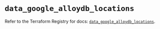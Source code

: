 # `data_google_alloydb_locations`

Refer to the Terraform Registry for docs: [`data_google_alloydb_locations`](https://registry.terraform.io/providers/hashicorp/google-beta/6.14.0/docs/data-sources/google_alloydb_locations).
